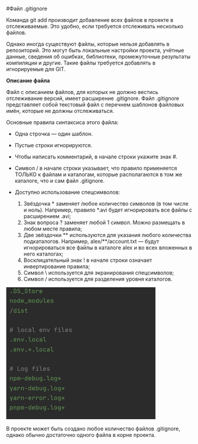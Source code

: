 #Файл .gitignore

Команда git add производит добавление всех файлов в проекте в отслеживаемые. Это удобно, если требуется отслеживать несколько файлов.

Однако иногда существуют файлы, которые нельзя добавлять в репозиторий. Это могут быть локальные настройки проекта, учётные данные, сведения об ошибках, библиотеки, промежуточные результаты компиляции и другие. Такие файлы требуется добавлять в игнорируемые для GIT.

**Описание файла**

Файл с описанием файлов, для которых не должно вестись отслеживание версий, имеет расширение .gitignore. Файл .gitignore представляет собой текстовый файл с перечнем шаблонов файловых имён, которые не должны отслеживаться.

Основные правила синтаксиса этого файла:

* Одна строчка — один шаблон.

* Пустые строки игнорируются.

* Чтобы написать комментарий, в начале строки укажите знак #.

* Символ / в начале строки указывает, что правило применяется ТОЛЬКО к файлам и каталогам, которые располагаются в том же каталоге, что и сам файл .gitignore.

* Доступно использование спецсимволов:
  1. Звёздочка * заменяет любое количество символов (в том числе и ноль). Например, правило *.avi будет игнорировать все файлы с расширением .avi;
  2. Знак вопроса ? заменяет любой 1 символ. Можно размещать в любом месте правила;
  3. Две звёздочки ** используются для указания любого количества подкаталогов. Например, alex/**/account.txt — будут игнорироваться все файлы в каталоге alex и во всех вложенных в него каталогах;
  4. Восклицательный знак ! в начале строки означает инвертирование правила;
  5. Символ \ используется для экранирования спецсимволов;
  6. Символ / используется для разделения уровня каталогов.

![FILE_GITIGNORE](./file_gitignore.png)

В проекте может быть создано любое количество файлов .gitignore, однако обычно достаточно одного файла в корне проекта.

